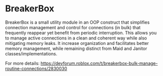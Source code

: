 # BreakerBox
 
BreakerBox is a small utility module in an OOP construct that simplifies connection management and control for connections (in bulk) that frequently reappear yet benefit from periodic interruption. This allows you to manage active connections in a clean and coherent way while also mitigating memory leaks.  It increase organization and facilitates better memory management, while remaining distinct from Maid and Janitor classes/implementations.

For more details: https://devforum.roblox.com/t/breakerbox-bulk-manage-routine-connections/2830030
